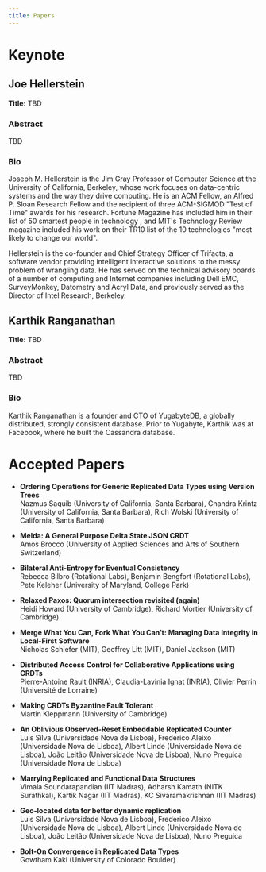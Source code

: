 ```yaml
---
title: Papers
---
```

# Keynote

## Joe Hellerstein

**Title:** TBD

### Abstract

TBD

### Bio 

Joseph M. Hellerstein is the Jim Gray Professor of Computer Science at the
University of California, Berkeley, whose work focuses on data-centric systems
and the way they drive computing. He is an ACM Fellow, an Alfred P. Sloan
Research Fellow and the recipient of three ACM-SIGMOD "Test of Time" awards for
his research. Fortune Magazine has included him in their list of 50 smartest
people in technology , and MIT's Technology Review magazine included his work on
their TR10 list of the 10 technologies "most likely to change our world".

Hellerstein is the co-founder and Chief Strategy Officer of Trifacta, a software
vendor providing intelligent interactive solutions to the messy problem of
wrangling data. He has served on the technical advisory boards of a number of
computing and Internet companies including Dell EMC, SurveyMonkey, Datometry and
Acryl Data, and previously served as the Director of Intel Research, Berkeley.

## Karthik Ranganathan

**Title:** TBD

### Abstract

TBD

### Bio

Karthik Ranganathan is a founder and CTO of YugabyteDB, a globally distributed,
strongly consistent database. Prior to Yugabyte, Karthik was at Facebook, where
he built the Cassandra database.

# Accepted Papers

* **Ordering Operations for Generic Replicated Data Types using Version Trees**  
Nazmus Saquib (University of California, Santa Barbara), Chandra Krintz (University of California, Santa Barbara), Rich Wolski (University of California, Santa Barbara)

* **Melda: A General Purpose Delta State JSON CRDT**  
Amos Brocco (University of Applied Sciences and Arts of Southern Switzerland)

* **Bilateral Anti-Entropy for Eventual Consistency**  
Rebecca Bilbro (Rotational Labs), Benjamin Bengfort (Rotational Labs), Pete Keleher (University of Maryland, College Park)

* **Relaxed Paxos: Quorum intersection revisited (again)**  
Heidi Howard (University of Cambridge), Richard Mortier (University of Cambridge)

* **Merge What You Can, Fork What You Can’t: Managing Data Integrity in Local-First Software**  
Nicholas Schiefer (MIT), Geoffrey Litt (MIT), Daniel Jackson (MIT)

* **Distributed Access Control for Collaborative Applications using CRDTs**  
Pierre-Antoine Rault (INRIA), Claudia-Lavinia Ignat (INRIA), Olivier Perrin (Université de Lorraine)

* **Making CRDTs Byzantine Fault Tolerant**  
Martin Kleppmann (University of Cambridge)

* **An Oblivious Observed-Reset Embeddable Replicated Counter**  
Luis Silva (Universidade Nova de Lisboa), Frederico Aleixo (Universidade Nova de Lisboa), Albert Linde (Universidade Nova de Lisboa), João Leitão (Universidade Nova de Lisboa), Nuno Preguica (Universidade Nova de Lisboa)

* **Marrying Replicated and Functional Data Structures**  
Vimala Soundarapandian (IIT Madras), Adharsh Kamath (NITK Surathkal), Kartik Nagar (IIT Madras), KC Sivaramakrishnan (IIT Madras)

* **Geo-located data for better dynamic replication**  
Luis Silva (Universidade Nova de Lisboa), Frederico Aleixo (Universidade Nova de Lisboa), Albert Linde (Universidade Nova de Lisboa), João Leitão (Universidade Nova de Lisboa), Nuno Preguica

* **Bolt-On Convergence in Replicated Data Types**   
Gowtham Kaki (University of Colorado Boulder)
